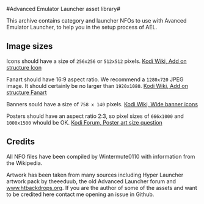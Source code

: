 #Advanced Emulator Launcher asset library#

This archive contains category and launcher NFOs to use with Avanced Emulator Launcher, to help
you in the setup process of AEL.

## Image sizes ##

Icons should have a size of `256x256` or `512x512` pixels. [Kodi Wiki, Add on structure Icon]

Fanart should have 16:9 aspect ratio. We recommend a `1280x720` JPEG image. It should certainly 
be no larger than `1920x1080`. [Kodi Wiki, Add on structure Fanart]

Banners sould have a size of `758 x 140` pixels. [Kodi Wiki, Wide banner icons]

Posters should have an aspect ratio 2:3, so pixel sizes of `666x1000` and `1000x1500` whould be
OK. [Kodi Forum, Poster art size question]

[Kodi Wiki, Add on structure Icon]: http://kodi.wiki/view/Add-on_structure#icon.png
[Kodi Wiki, Add on structure Fanart]: http://kodi.wiki/view/Add-on_structure#fanart.jpg
[Kodi Wiki, Wide banner icons]: http://kodi.wiki/view/Wide_banner_icons
[Kodi Forum, Poster art size question]: http://forum.kodi.tv/showthread.php?tid=155258

## Credits ##

All NFO files have been compiled by Wintermute0110 with information from the Wikipedia.

Artwork has been taken from many sources including Hyper Launcher artwork pack by theeeduub,
the old Advanced Launcher forum and www.htbackdrops.org. If you are the author of some of the
assets and want to be credited here contact me opening an issue in Github.
